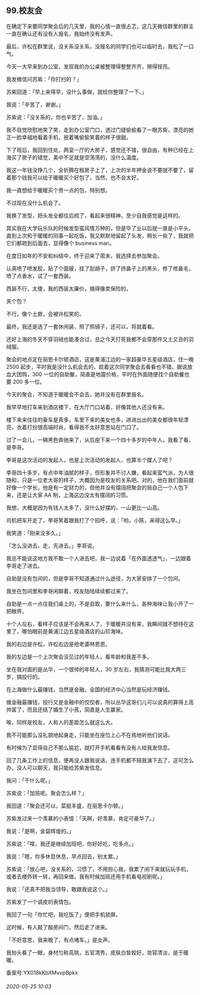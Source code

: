 ## 99.校友会
在确定下来要同学聚会后的几天里，我的心情一直很忐忑，这几天微信群里的群主一直在确认还有没有人报名，我始终没有发声。


最后，许松在群里说，没关系没关系，没报名的同学们也可以临时去，我松了一口气。


今天一大早来到办公室，发现我的办公桌被整理得整整齐齐，擦得锃亮。


我发微信问苏紫：「你打扫的？」


苏紫回道：「早上来得早，没什么事做，就给你整理了一下。」


我说：「辛苦了，谢谢。」


苏紫说：「没关系的，你也辛苦了，加油。」


我不自觉欣慰地笑了笑，走到办公室门口，透过门缝偷偷看了一眼苏紫，漂亮的她正一脸幸福地看着手机，抿着嘴偷偷笑着的样子很甜。


下了班后，我回到住处，两室一厅的大房子，感觉还不错，很自由，有种已经在上海买了房子的错觉，美中不足就是空荡荡的，没什么温度。


我这一年钱没挣几个，全折腾在租房子上了，上次的半年押金说不要就不要了，留着那个钱我可以给于暖暖买个好包了，当然，也不会太好。


我一直想给于暖暖买个贵一点的包，特别想。


不过现在没什么机会了。


我换了发型，把头发全都往后梳了，看起来很精神，至少自我感觉是这样的。


其实我在大学玩乐队的时候发型蛮风情万种的，但是毕了业以后就一直是小平头，直到上次和于暖暖的同事一起吃饭，我又默默地留起了头发，稍长一些了，我就把它们都疏到后面去，显得像个 business man。


在度日如年的不安和纠结中，终于迎来了周末，我选择去参加聚会。


认真喷了喷发胶，贴了个面膜，挂了刮胡子，挤了挤鼻子上的黑头，修了修鼻毛，喷了点香水，试了一套西装。


西装不行，太傻，我的西装太廉价，搞得像卖保险的。


夹个包？


不行，像个土款，会被许松笑的。


最终，我还是选了一套休闲装，照了照镜子，还可以，将就着看。


还好上海的冬天不穿羽绒也能凑合过，总之今天打死我都不会穿那件又土又丑的羽绒服。


聚会的地点定在丽思卡尔顿酒店，这是黄浦江边的一家超豪华五星级酒店，住一晚 2500 起步，平时我是没什么机会去的，趁着这次同学聚会去看看也不错，据说放血大团购，300 一位的自助餐，简直是地震价格，平时在外面随便找个自助餐也要 200 多一位。


今天的聚会，不知道于暖暖会不会去，她并没有在群里报名。


我早早地打车来到酒店楼下，在大厅门口站着，好像其他人还没有来。


楼下来来往往的豪车是真多，车里下来的美女也多，进进出出的美女都很年轻漂亮，衣着打扮很高端时尚，看得我不太好意思站在门口了。


过了一会儿，一辆黑色奔驰来了，从后座下来一个四十多岁的中年人，我看了看，是李哥。


李哥是这次活动的发起人，也是上次活动的发起人，也算半个媒人了吧？


李哥四十多岁，有点中年油腻的样子，但形象并不讨人嫌，看起来蛮气派，为人很随和，只是一位老大哥的样子，大概因为是校友的关系吧。对的，他在我们面前就好像一个学长。他是有一定财力的，但他并没有摆阔把聚会的局自己一个人包下来，还是让大家 AA 制，上海这边没太有摆阔的习惯。


我想，大概是因为有钱人太多了，没什么好摆的，一山更比一山高。


司机把车开走了，李哥笑着跟我打了个招呼，说：「哟，小陈，来得这么早。」


我笑道：「刚来没多久。」


「怎么没进去，走，先进去。」李哥说。


我总不能说这地方我不敢一个人进去吧，我一边说着「在外面透透气」，一边跟着李哥走了进去。


自助是没有包间的，但是李哥不知道通过什么途径，为大家安排了一个包间。


我坐在包间里和李哥闲聊着，校友陆陆续续都过来了。


自助是一点一点往我们桌上的，不是自取，要什么来什么，各种海味让我小开了一把眼界。


十个人左右，看样子应该是不会再来人了，于暖暖并没有来，我瞬间就不想待在这里了，哪怕眼前是黄浦江边五星级酒店的山珍海味。


我的右边是许松，许松右边是他老婆林恩恩。


我的左边是一个上次聚会没见过的年轻人，看年龄和我差不多。


坐在我对面的是丛华，一个很帅的年轻人，30 岁左右，我猜测可能比我大两三岁，搞投行的。


在上海做什么最赚钱，当然是金融，全国的经济中心当然是玩经济赚钱。


做金融最赚钱，投行又是金融中的佼佼者，所以丛华这哥们儿可以说真的算得上高帅富了，而且还结了婚生了小孩，简直是人生赢家。


唉，同样是校友，人和人的差距怎么就这么大。


我不可能那么没礼貌地起身走，只能坐在座位上心不在焉地听他们说话。


有时候为了显得自己不那么尴尬，就打开手机看看有没有人给我发信息。


回了几条工作上的信息，便再没人跟我说话，连手机都不陪我演下去了，这可怎么办，没人可以聊天，我只能给苏紫发信息。


我问：「干什么呢。」


苏紫说：「加班呢。聚会怎么样？」


我回道：「聚会还可以，菜挺丰盛，在丽思卡尔顿。」


苏紫发过来一个羡慕的小表情：「天啊，好羡慕，肯定可豪华了。」


我说：「是啊，金碧辉煌的。」


苏紫说：「唉，我还是继续加班吧，你好好吃，吃多点。」


我说：「嗯，你多休息休息，早点回去，别太累。」


苏紫说：「放心吧，没关系的，习惯了，不用担心我，我累了闲下来就玩玩手机，或者去楼外转一转，再回来做。我有时候加班还用手机看电视剧呢。」


我说：「还真不把我当领导，敢跟我说这个。」


苏紫发了一个调皮的表情包。


我回了一句「你忙吧，我吃饭了」便把手机锁屏。


这时候，有人敲了敲房间门，然后走了进来。


「不好意思，我来晚了，有点堵车。」是女声。


我抬头看了一眼，身材匀称高挑，五官清秀，皮肤白皙姣好，妆容清淡，是于暖暖。


备案号:YX018kKbXMvvpBpkx


###### 2020-05-25 10:03
